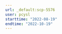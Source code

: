 ```yaml
---
url: _default:scp-5576
user: pcysl
starttime: "2022-08-19"
endtime: "2022-10-19"
---
```

<reserve />